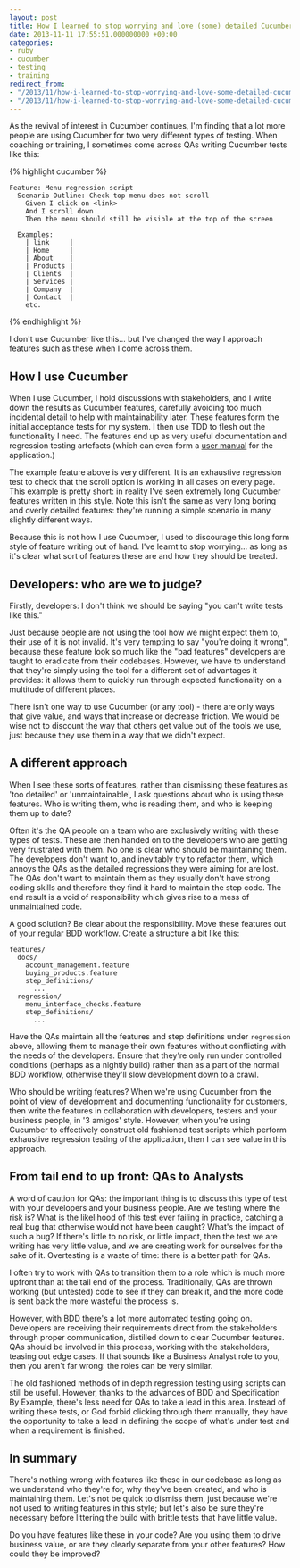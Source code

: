 ```yaml
---
layout: post
title: How I learned to stop worrying and love (some) detailed Cucumber features
date: 2013-11-11 17:55:51.000000000 +00:00
categories:
- ruby
- cucumber
- testing
- training
redirect_from:
- "/2013/11/how-i-learned-to-stop-worrying-and-love-some-detailed-cucumber-features"
- "/2013/11/how-i-learned-to-stop-worrying-and-love-some-detailed-cucumber-features/"
---
```

As the revival of interest in Cucumber continues, I'm finding that a lot more people are using Cucumber for two very different types of testing. When coaching or training, I sometimes come across QAs writing Cucumber tests like this:

{% highlight cucumber %}

    Feature: Menu regression script
      Scenario Outline: Check top menu does not scroll
        Given I click on <link>
        And I scroll down
        Then the menu should still be visible at the top of the screen

      Examples:
        | link     |
        | Home     |
        | About    |
        | Products |
        | Clients  |
        | Services |
        | Company  |
        | Contact  |
        etc.

{% endhighlight %}

I don't use Cucumber like this... but I've changed the way I approach features such as these when I come across them.

## How I use Cucumber

When I use Cucumber, I hold discussions with stakeholders, and I write down the results as Cucumber features, carefully avoiding too much incidental detail to help with maintainability later. These features form the initial acceptance tests for my system. I then use TDD to flesh out the functionality I need. The features end up as very useful documentation and regression testing artefacts (which can even form a [user manual](http://chrismdp.com/2013/06/rack-usermanual/) for the application.)

The example feature above is very different. It is an exhaustive regression test to check that the scroll option is working in all cases on every page. This example is pretty short: in reality I've seen extremely long Cucumber features written in this style. Note this isn't the same as very long boring and overly detailed features: they're running a simple scenario in many slightly different ways.

Because this is not how I use Cucumber, I used to discourage this long form style of feature writing out of hand. I've learnt to stop worrying... as long as it's clear what sort of features these are and how they should be treated.

## Developers: who are we to judge?

Firstly, developers: I don't think we should be saying "you can't write tests like this."

Just because people are not using the tool how we might expect them to, their use of it is not invalid. It's very tempting to say "you're doing it wrong", because these feature look so much like the "bad features" developers are taught to eradicate from their codebases. However, we have to understand that they're simply using the tool for a different set of advantages it provides: it allows them to quickly run through expected functionality on a multitude of different places.

There isn't one way to use Cucumber (or any tool) - there are only ways that give value, and ways that increase or decrease friction. We would be wise not to discount the way that others get value out of the tools we use, just because they use them in a way that we didn't expect.

## A different approach

When I see these sorts of features, rather than dismissing these features as 'too detailed' or 'unmaintainable', I ask questions about who is using these features. Who is writing them, who is reading them, and who is keeping them up to date?

Often it's the QA people on a team who are exclusively writing with these types of tests. These are then handed on to the developers who are getting very frustrated with them. No one is clear who should be maintaining them. The developers don't want to, and inevitably try to refactor them, which annoys the QAs as the detailed regressions they were aiming for are lost. The QAs don't want to maintain them as they usually don't have strong coding skills and therefore they find it hard to maintain the step code. The end result is a void of responsibility which gives rise to a mess of unmaintained code.

A good solution? Be clear about the responsibility. Move these features out of your regular BDD workflow. Create a structure a bit like this:

    features/
      docs/
        account_management.feature
        buying_products.feature
        step_definitions/
          ...
      regression/
        menu_interface_checks.feature
        step_definitions/
          ...

Have the QAs maintain all the features and step definitions under `regression` above, allowing them to manage their own features without conflicting with the needs of the developers. Ensure that they're only run under controlled conditions (perhaps as a nightly build) rather than as a part of the normal BDD workflow, otherwise they'll slow development down to a crawl.

Who should be writing features? When we're using Cucumber from the point of view of development and documenting functionality for customers, then write the features in collaboration with developers, testers and your business people, in '3 amigos' style. However, when you're using Cucumber to effectively construct old fashioned test scripts which perform exhaustive regression testing of the application, then I can see value in this approach.

## From tail end to up front: QAs to Analysts

A word of caution for QAs: the important thing is to discuss this type of test with your developers and your business people. Are we testing where the risk is? What is the likelihood of this test ever failing in practice, catching a real bug that otherwise would not have been caught? What's the impact of such a bug? If there's little to no risk, or little impact, then the test we are writing has very little value, and we are creating work for ourselves for the sake of it. Overtesting is a waste of time: there is a better path for QAs.

I often try to work with QAs to transition them to a role which is much more upfront than at the tail end of the process. Traditionally, QAs are thrown working (but untested) code to see if they can break it, and the more code is sent back the more wasteful the process is.

However, with BDD there's a lot more automated testing going on. Developers are receiving their requirements direct from the stakeholders through proper communication, distilled down to clear Cucumber features. QAs should be involved in this process, working with the stakeholders, teasing out edge cases. If that sounds like a Business Analyst role to you, then you aren't far wrong: the roles can be very similar.

The old fashioned methods of in depth regression testing using scripts can still be useful. However, thanks to the advances of BDD and Specification By Example, there's less need for QAs to take a lead in this area. Instead of writing these tests, or God forbid clicking through them manually, they have the opportunity to take a lead in defining the scope of what's under test and when a requirement is finished.

## In summary

There's nothing wrong with features like these in our codebase as long as we understand who they're for, why they've been created, and who is maintaining them. Let's not be quick to dismiss them, just because we're not used to writing features in this style; but let's also be sure they're necessary before littering the build with brittle tests that have little value.

Do you have features like these in your code? Are you using them to drive business value, or are they clearly separate from your other features? How could they be improved?

